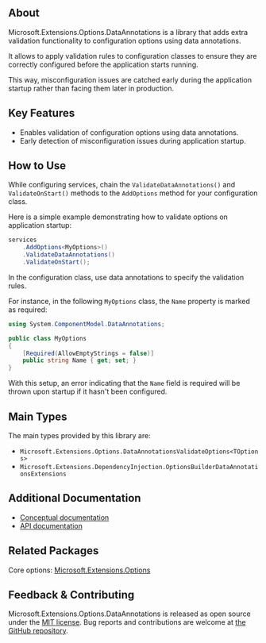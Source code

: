 ## About

<!-- A description of the package and where one can find more documentation -->

Microsoft.Extensions.Options.DataAnnotations is a library that adds extra validation functionality to configuration options using data annotations.

It allows to apply validation rules to configuration classes to ensure they are correctly configured before the application starts running.

This way, misconfiguration issues are catched early during the application startup rather than facing them later in production.

## Key Features

<!-- The key features of this package -->

* Enables validation of configuration options using data annotations.
* Early detection of misconfiguration issues during application startup.

## How to Use

<!-- A compelling example on how to use this package with code, as well as any specific guidelines for when to use the package -->

While configuring services, chain the `ValidateDataAnnotations()` and `ValidateOnStart()` methods to the `AddOptions` method for your configuration class.

Here is a simple example demonstrating how to validate options on application startup:

```csharp
services
    .AddOptions<MyOptions>()
    .ValidateDataAnnotations()
    .ValidateOnStart();
```

In the configuration class, use data annotations to specify the validation rules.

For instance, in the following `MyOptions` class, the  `Name` property is marked as required:

```csharp
using System.ComponentModel.DataAnnotations;

public class MyOptions
{
    [Required(AllowEmptyStrings = false)]
    public string Name { get; set; }
}
```

With this setup, an error indicating that the `Name` field is required will be thrown upon startup if it hasn't been configured.

## Main Types

<!-- The main types provided in this library -->

The main types provided by this library are:

* `Microsoft.Extensions.Options.DataAnnotationsValidateOptions<TOptions>`
* `Microsoft.Extensions.DependencyInjection.OptionsBuilderDataAnnotationsExtensions`

## Additional Documentation

<!-- Links to further documentation. Remove conceptual documentation if not available for the library. -->

* [Conceptual documentation](https://learn.microsoft.com/dotnet/core/extensions/options)
* [API documentation](https://learn.microsoft.com/dotnet/api/microsoft.extensions.options.dataannotationvalidateoptions-1)

## Related Packages

<!-- The related packages associated with this package -->

Core options: [Microsoft.Extensions.Options](https://www.nuget.org/packages/Microsoft.Extensions.Options/)

## Feedback & Contributing

<!-- How to provide feedback on this package and contribute to it -->

Microsoft.Extensions.Options.DataAnnotations is released as open source under the [MIT license](https://licenses.nuget.org/MIT). Bug reports and contributions are welcome at [the GitHub repository](https://github.com/dotnet/runtime).
